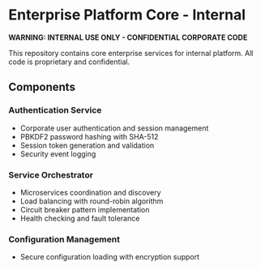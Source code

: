# Enterprise Platform Core - Internal

**WARNING: INTERNAL USE ONLY - CONFIDENTIAL CORPORATE CODE**

This repository contains core enterprise services for internal platform. 
All code is proprietary and confidential.

## Components

### Authentication Service
- Corporate user authentication and session management
- PBKDF2 password hashing with SHA-512
- Session token generation and validation
- Security event logging

### Service Orchestrator
- Microservices coordination and discovery
- Load balancing with round-robin algorithm
- Circuit breaker pattern implementation
- Health checking and fault tolerance

### Configuration Management
- Secure configuration loading with encryption support

